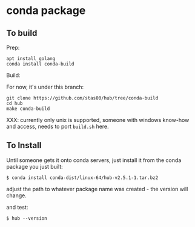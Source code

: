 # conda package

## To build

Prep:

```
apt install golang
conda install conda-build
```

Build:

For now, it's under this branch:
```
git clone https://github.com/stas00/hub/tree/conda-build
cd hub
make conda-build
```

XXX: currently only unix is supported, someone with windows know-how and access, needs to port `build.sh` here.


## To Install

Until someone gets it onto conda servers, just install it from the conda package you just built:

```
$ conda install conda-dist/linux-64/hub-v2.5.1-1.tar.bz2
```

adjust the path to whatever package name was created - the version will change.

and test:

```
$ hub --version
```
